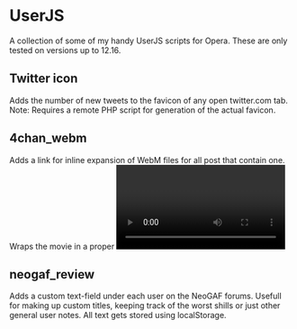 UserJS
======

A collection of some of my handy UserJS scripts for Opera. These are only tested on versions up to 12.16.


Twitter icon
------------
Adds the number of new tweets to the favicon of any open twitter.com tab. Note: Requires a remote PHP script for generation of the actual favicon.


4chan_webm
----------
Adds a link for inline expansion of WebM files for all post that contain one. Wraps the movie in a proper <video>-tag and enables clicking to pause/resume. This works similarly to the (now updated) native 4chan extension, but it seems a bit more reliable in Opera 12. 


neogaf_review
-------------
Adds a custom text-field under each user on the NeoGAF forums. Usefull for making up custom titles, keeping track of the worst shills or just other general user notes. All text gets stored using localStorage.
